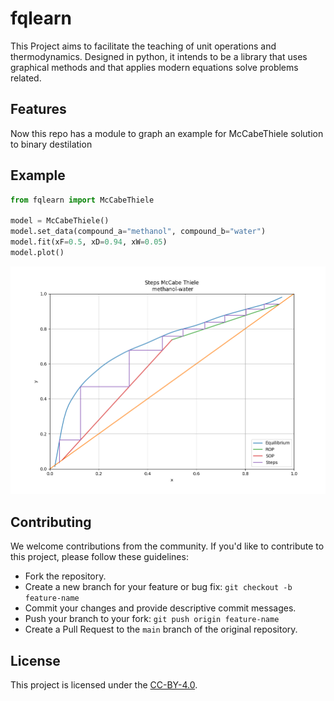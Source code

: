 # fqlearn

This Project aims to facilitate the teaching of unit operations and thermodynamics. Designed in python, it intends to be a library that uses graphical methods and that applies modern equations solve problems related.

## Features

Now this repo has a module to graph an example for McCabeThiele solution to binary destilation

## Example

```python
from fqlearn import McCabeThiele

model = McCabeThiele()
model.set_data(compound_a="methanol", compound_b="water")
model.fit(xF=0.5, xD=0.94, xW=0.05)
model.plot()
```

![mccabe thiele](docs/dest.png)

## Contributing

We welcome contributions from the community. If you'd like to contribute to this project, please follow these guidelines:

- Fork the repository.
- Create a new branch for your feature or bug fix: `git checkout -b feature-name`
- Commit your changes and provide descriptive commit messages.
- Push your branch to your fork: `git push origin feature-name`
- Create a Pull Request to the `main` branch of the original repository.

## License

This project is licensed under the [CC-BY-4.0](./LICENSE.md).
